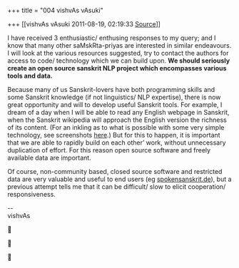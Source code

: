 +++
title = "004 vishvAs vAsuki"

+++
[[vishvAs vAsuki	2011-08-19, 02:19:33 [Source](https://groups.google.com/g/samskrita/c/46xd6pRdPsA)]]



I have received 3 enthusiastic/ enthusing responses to my query; and I know that many other saMskRta-priyas are interested in similar endeavours. I will look at the various resources suggested, try to contact the authors for access to code/ technology which we can build upon. **We should seriously create an open source sanskrit NLP project which encompasses various tools and data.**  
  
Because many of us Sanskrit-lovers have both programming skills and some Sanskrit knowledge (if not linguistics/ NLP expertise), there is now great opportunity and will to develop useful Sanskrit tools. For example, I dream of a day when I will be able to read any English webpage in Sanskrit, when the Sanskrit wikipedia will approach the English version the richness of its content. (For an inkling as to what is possible with some very simple technology, see screenshots [here](http://vishvas-vasuki.appspot.com/work/sanskrit/vocabularyBuilder/readme.htm).) But for this to happen, it is important that we are able to rapidly build on each other’ work, without unnecessary duplication of effort. For this reason open source software and freely available data are important.  
  
Of course, non-community based, closed source software and restricted data are very valuable and useful to end users (eg [spokensanskrit.de](http://spokensanskrit.de)), but a previous attempt tells me that it can be difficult/ slow to elicit cooperation/ responsiveness.  
  
--  
vishvAs  
  
  
  







